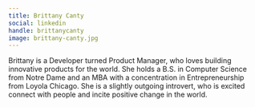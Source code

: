 ```yaml
---
title: Brittany Canty
social: linkedin
handle: brittanycanty
image: brittany-canty.jpg
---
```


Brittany is a Developer turned Product Manager, who loves building innovative products for the world. She holds a B.S. in Computer Science from Notre Dame and an MBA with a concentration in Entrepreneurship from Loyola Chicago. She is a slightly outgoing introvert, who is excited connect with people and incite positive change in the world.